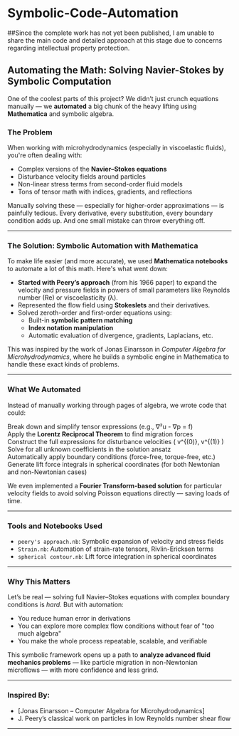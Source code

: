 # Symbolic-Code-Automation
##Since the complete work has not yet been published, I am unable to share the main code and detailed approach at this stage due to concerns regarding intellectual property protection.
##  Automating the Math: Solving Navier-Stokes by Symbolic Computation

One of the coolest parts of this project? We didn’t just crunch equations manually — we **automated** a big chunk of the heavy lifting using **Mathematica** and symbolic algebra.

###  The Problem

When working with microhydrodynamics (especially in viscoelastic fluids), you're often dealing with:
- Complex versions of the **Navier–Stokes equations**
- Disturbance velocity fields around particles
- Non-linear stress terms from second-order fluid models
- Tons of tensor math with indices, gradients, and reflections

Manually solving these — especially for higher-order approximations — is painfully tedious. Every derivative, every substitution, every boundary condition adds up. And one small mistake can throw everything off.

---

###  The Solution: Symbolic Automation with Mathematica

To make life easier (and more accurate), we used **Mathematica notebooks** to automate a lot of this math. Here's what went down:

- **Started with Peery’s approach** (from his 1966 paper) to expand the velocity and pressure fields in powers of small parameters like Reynolds number (Re) or viscoelasticity (λ).
- Represented the flow field using **Stokeslets** and their derivatives.
- Solved zeroth-order and first-order equations using:
  - Built-in **symbolic pattern matching**
  - **Index notation manipulation**
  - Automatic evaluation of divergence, gradients, Laplacians, etc.

This was inspired by the work of Jonas Einarsson in *Computer Algebra for Microhydrodynamics*, where he builds a symbolic engine in Mathematica to handle these exact kinds of problems.

---

###  What We Automated

Instead of manually working through pages of algebra, we wrote code that could:

 Break down and simplify tensor expressions (e.g., ∇²u - ∇p = f)  
 Apply the **Lorentz Reciprocal Theorem** to find migration forces  
 Construct the full expressions for disturbance velocities \( v^{(0)}, v^{(1)} \)  
 Solve for all unknown coefficients in the solution ansatz  
 Automatically apply boundary conditions (force-free, torque-free, etc.)  
 Generate lift force integrals in spherical coordinates (for both Newtonian and non-Newtonian cases)

We even implemented a **Fourier Transform-based solution** for particular velocity fields to avoid solving Poisson equations directly — saving loads of time.

---

###  Tools and Notebooks Used

- `peery's approach.nb`: Symbolic expansion of velocity and stress fields
- `Strain.nb`: Automation of strain-rate tensors, Rivlin-Ericksen terms
- `spherical contour.nb`: Lift force integration in spherical coordinates

---

###  Why This Matters

Let’s be real — solving full Navier–Stokes equations with complex boundary conditions is *hard*. But with automation:
- You reduce human error in derivations
- You can explore more complex flow conditions without fear of "too much algebra"
- You make the whole process repeatable, scalable, and verifiable

This symbolic framework opens up a path to **analyze advanced fluid mechanics problems** — like particle migration in non-Newtonian microflows — with more confidence and less grind.

---

###  Inspired By:

- [Jonas Einarsson – Computer Algebra for Microhydrodynamics]
- J. Peery’s classical work on particles in low Reynolds number shear flow

---

